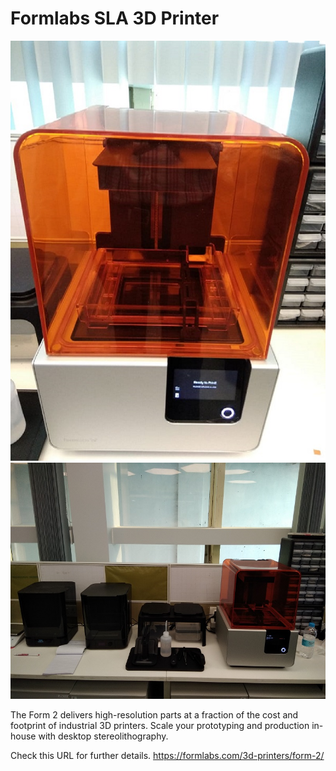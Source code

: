 # Formlabs SLA 3D Printer <br>
![Formlabs SLA 3d Printer Image](sla3d-img/sla3d-printer.jpg)<br>
![Formlabs SLA 3d Printer Image](sla3d-img/sla3d-1.jpg)<br>

The Form 2 delivers high-resolution parts at a fraction of the cost and footprint of industrial 3D printers. Scale your prototyping and production in-house with desktop stereolithography. <br>

Check this URL for further details. https://formlabs.com/3d-printers/form-2/ <br>
